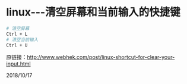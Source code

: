 # linux---清空屏幕和当前输入的快捷键

```sh
# 清空屏幕
Ctrl + L
# 清空当前输入
Ctrl + U
```

原链接：http://www.webhek.com/post/linux-shortcut-for-clear-your-input.html  


2018/10/17  
